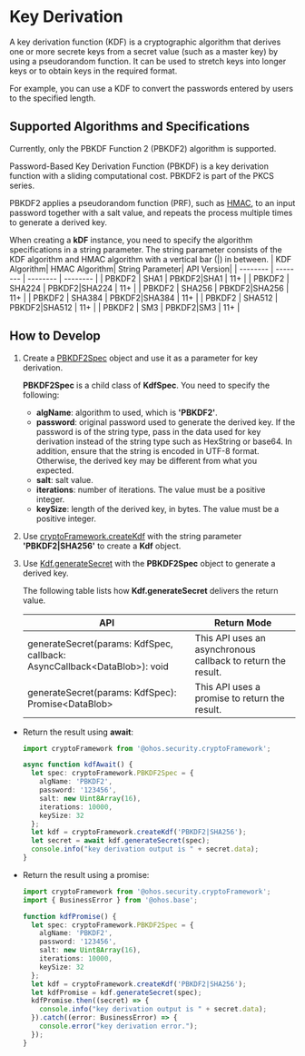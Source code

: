 # Key Derivation


A key derivation function (KDF) is a cryptographic algorithm that derives one or more secrete keys from a secret value (such as a master key) by using a pseudorandom function. It can be used to stretch keys into longer keys or to obtain keys in the required format.


For example, you can use a KDF to convert the passwords entered by users to the specified length.


## Supported Algorithms and Specifications

Currently, only the PBKDF Function 2 (PBKDF2) algorithm is supported.

Password-Based Key Derivation Function (PBKDF) is a key derivation function with a sliding computational cost. PBKDF2 is part of the PKCS series.

PBKDF2 applies a pseudorandom function (PRF), such as [HMAC](crypto-compute-mac.md), to an input password together with a salt value, and repeats the process multiple times to generate a derived key.

When creating a **kDF** instance, you need to specify the algorithm specifications in a string parameter. The string parameter consists of the KDF algorithm and HMAC algorithm with a vertical bar (|) in between.
| KDF Algorithm| HMAC Algorithm| String Parameter| API Version| 
| -------- | -------- | -------- | -------- |
| PBKDF2 | SHA1 | PBKDF2\|SHA1 | 11+ | 
| PBKDF2 | SHA224 | PBKDF2\|SHA224 | 11+ | 
| PBKDF2 | SHA256 | PBKDF2\|SHA256 | 11+ | 
| PBKDF2 | SHA384 | PBKDF2\|SHA384 | 11+ | 
| PBKDF2 | SHA512 | PBKDF2\|SHA512 | 11+ | 
| PBKDF2 | SM3 | PBKDF2\|SM3 | 11+ | 


## How to Develop

1. Create a [PBKDF2Spec](../../reference/apis/js-apis-cryptoFramework.md#pbkdf2spec11) object and use it as a parameter for key derivation.
   
   **PBKDF2Spec** is a child class of **KdfSpec**. You need to specify the following:

   - **algName**: algorithm to used, which is **'PBKDF2'**.
   - **password**: original password used to generate the derived key.
      If the password is of the string type, pass in the data used for key derivation instead of the string type such as HexString or base64. In addition, ensure that the string is encoded in UTF-8 format. Otherwise, the derived key may be different from what you expected.
   - **salt**: salt value.
   - **iterations**: number of iterations. The value must be a positive integer.
   - **keySize**: length of the derived key, in bytes. The value must be a positive integer.

2. Use [cryptoFramework.createKdf](../../reference/apis/js-apis-cryptoFramework.md#cryptoframeworkcreatekdf11) with the string parameter **'PBKDF2|SHA256'** to create a **Kdf** object.

3. Use [Kdf.generateSecret](../../reference/apis/js-apis-cryptoFramework.md#generatesecret-2) with the **PBKDF2Spec** object to generate a derived key.
   
   The following table lists how **Kdf.generateSecret** delivers the return value.
   
   | API| Return Mode| 
   | -------- | -------- |
   | generateSecret(params: KdfSpec, callback: AsyncCallback&lt;DataBlob&gt;): void | This API uses an asynchronous callback to return the result.| 
   | generateSecret(params: KdfSpec): Promise&lt;DataBlob&gt; | This API uses a promise to return the result.| 

- Return the result using **await**:
  ```ts
  import cryptoFramework from '@ohos.security.cryptoFramework';
  
  async function kdfAwait() {
    let spec: cryptoFramework.PBKDF2Spec = {
      algName: 'PBKDF2',
      password: '123456',
      salt: new Uint8Array(16),
      iterations: 10000,
      keySize: 32
    };
    let kdf = cryptoFramework.createKdf('PBKDF2|SHA256');
    let secret = await kdf.generateSecret(spec);
    console.info("key derivation output is " + secret.data);
  }
  ```

- Return the result using a promise:
  ```ts
  import cryptoFramework from '@ohos.security.cryptoFramework';
  import { BusinessError } from '@ohos.base';
  
  function kdfPromise() {
    let spec: cryptoFramework.PBKDF2Spec = {
      algName: 'PBKDF2',
      password: '123456',
      salt: new Uint8Array(16),
      iterations: 10000,
      keySize: 32
    };
    let kdf = cryptoFramework.createKdf('PBKDF2|SHA256');
    let kdfPromise = kdf.generateSecret(spec);
    kdfPromise.then((secret) => {
      console.info("key derivation output is " + secret.data);
    }).catch((error: BusinessError) => {
      console.error("key derivation error.");
    });
  }
  ```

